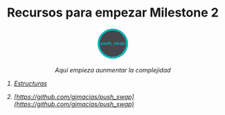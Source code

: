 
<h1 align="center" width="100%">Recursos para empezar Milestone 2</h1>


<p align="center" width="100%"><img src="push_swap.png" width="72" />

<p align="center" width="100%"><i>Aquí empieza aunmentar la complejidad</p>

  


1. [Estructuras](#)






00. [https://github.com/gjmacias/push_swap](https://github.com/gjmacias/push_swap)




